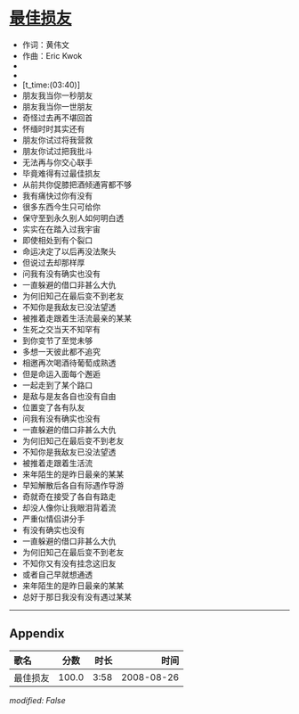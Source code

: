 # [最佳损友](https://music.163.com/song?id=64909)

* 作词：黄伟文
* 作曲：Eric Kwok
*
*
* [t_time:(03:40)]
* 朋友我当你一秒朋友
* 朋友我当你一世朋友
* 奇怪过去再不堪回首
* 怀缅时时其实还有
* 朋友你试过将我营救
* 朋友你试过把我批斗
* 无法再与你交心联手
* 毕竟难得有过最佳损友
* 从前共你促膝把酒倾通宵都不够
* 我有痛快过你有没有
* 很多东西今生只可给你
* 保守至到永久别人如何明白透
* 实实在在踏入过我宇宙
* 即使相处到有个裂口
* 命运决定了以后再没法聚头
* 但说过去却那样厚
* 问我有没有确实也没有
* 一直躲避的借口非甚么大仇
* 为何旧知己在最后变不到老友
* 不知你是我敌友已没法望透
* 被推着走跟着生活流最亲的某某
* 生死之交当天不知罕有
* 到你变节了至觉未够
* 多想一天彼此都不追究
* 相邀再次喝酒待葡萄成熟透
* 但是命运入面每个邂逅
* 一起走到了某个路口
* 是敌与是友各自也没有自由
* 位置变了各有队友
* 问我有没有确实也没有
* 一直躲避的借口非甚么大仇
* 为何旧知己在最后变不到老友
* 不知你是我敌友已没法望透
* 被推着走跟着生活流
* 来年陌生的是昨日最亲的某某
* 早知解散后各自有际遇作导游
* 奇就奇在接受了各自有路走
* 却没人像你让我眼泪背着流
* 严重似情侣讲分手
* 有没有确实也没有
* 一直躲避的借口非甚么大仇
* 为何旧知己在最后变不到老友
* 不知你又有没有挂念这旧友
* 或者自己早就想通透
* 来年陌生的是昨日最亲的某某
* 总好于那日我没有没有遇过某某


---

## Appendix

|歌名|分数|时长|时间|
|:---|:---:|---:|---:|
|最佳损友|100.0|3:58|2008-08-26

*modified: False*